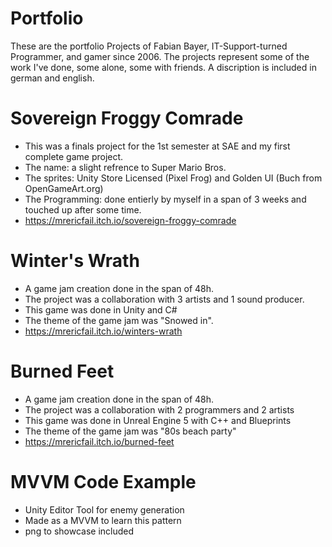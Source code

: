# Portfolio
These are the portfolio Projects of Fabian Bayer, IT-Support-turned Programmer, and gamer since 2006.
The projects represent some of the work I've done, some alone, some with friends.
A discription is included in german and english.

# Sovereign Froggy Comrade
+ This was a finals project for the 1st semester at SAE and my first complete game project.
+ The name: a slight refrence to Super Mario Bros. 
+ The sprites: Unity Store Licensed (Pixel Frog) and Golden UI (Buch from OpenGameArt.org)
+ The Programming: done entierly by myself in a span of 3 weeks and touched up after some time.
+ https://mrericfail.itch.io/sovereign-froggy-comrade

# Winter's Wrath
+ A game jam creation done in the span of 48h.
+ The project was a collaboration with 3 artists and 1 sound producer.
+ This game was done in Unity and C#
+ The theme of the game jam was "Snowed in".
+ https://mrericfail.itch.io/winters-wrath

# Burned Feet
+ A game jam creation done in the span of 48h.
+ The project was a collaboration with 2 programmers and 2 artists
+ This game was done in Unreal Engine 5 with C++ and Blueprints
+ The theme of the game jam was "80s beach party"
+ https://mrericfail.itch.io/burned-feet
  
# MVVM Code Example
+ Unity Editor Tool for enemy generation
+ Made as a MVVM to learn this pattern
+ png to showcase included
